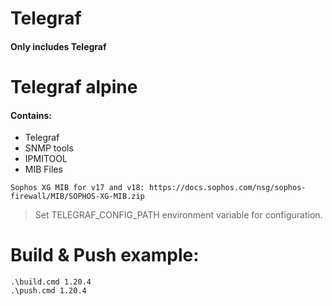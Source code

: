 # Telegraf 
#### Only includes Telegraf

# Telegraf alpine 
#### Contains:
- Telegraf
- SNMP tools
- IPMITOOL
- MIB Files

```
Sophos XG MIB for v17 and v18: https://docs.sophos.com/nsg/sophos-firewall/MIB/SOPHOS-XG-MIB.zip
```

> Set TELEGRAF_CONFIG_PATH environment variable for configuration.

# Build & Push example:

```
.\build.cmd 1.20.4
.\push.cmd 1.20.4
```

